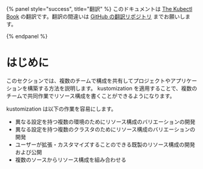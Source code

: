 {% panel style="success", title="翻訳" %}
このドキュメントは [The Kubectl Book](https://kubectl.docs.kubernetes.io/) の翻訳です。翻訳の間違いは [GitHub の翻訳リポジトリ](https://github.com/FujiHaruka/kubectl-book-ja/issues) までお願いします。

{% endpanel %}

# はじめに

このセクションでは、複数のチームで構成を共有してプロジェクトやアプリケーションを構築する方法を説明します。
kustomization を適用することで、複数のチームで共同作業でリソース構成を書くことができるようになります。

kustomization は以下の作業を容易にします。

- 異なる設定を持つ複数の環境のためにリソース構成のバリエーションの開発
- 異なる設定を持つ複数のクラスタのためにリソース構成のバリエーションの開発
- ユーザーが拡張・カスタマイズすることのできる既製のリソース構成の開発および公開
- 複数のソースからリソース構成を組み合わせる
